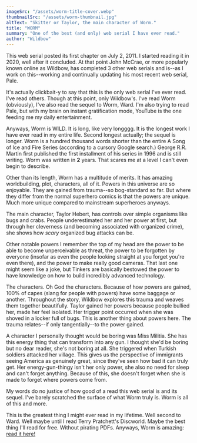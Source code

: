 ```yaml
---
imageSrc: "/assets/worm-title-cover.webp"
thumbnailSrc: "/assets/worm-thumbnail.jpg"
altText: "Skitter or Taylor, the main character of Worm."
title: "WORM"
summary: "One of the best (and only) web serial I have ever read."
author: "Wildbow"
---
```


This web serial posted its first chapter on July 2, 2011. I started reading it in 2020, well after it concluded. At that point John McCrae, or more popularly known online as Wildbow, has completed 3 other web serials and is--as I work on this--working and continually updating his most recent web serial, Pale.

It's actually clickbait-y to say that this is the only web serial I've ever read. I've read others. Though at this point, only Wildbow's. I've read Worm (obviously), I've also read the sequel to Worm, Ward. I'm also trying to read Pale, but with my brain on instant gratification mode, YouTube is the one feeding me my daily entertainment.

Anyways, Worm is WILD. It is long, like very longggg. It is the longest work I have ever read in my entire life. Second longest actually; the sequel is longer. Worm is a hundred thousand words shorter than the entire A Song of Ice and Fire Series (according to a cursory Google search.) George R.R. Martin first published the first installment of his series in 1996 and is still writing. Worm was written in **2** years. That scares me at a level I can't even begin to describe.

Other than its length, Worm has a multitude of merits. It has amazing worldbuilding, plot, characters, all of it. Powers in this universe are so enjoyable. They are gained from trauma--so bog-standard so far. But where they differ from the normal superhero comics is that the powers are unique. Much more unique compared to mainstream superheroes anyways.

The main character, Taylor Hebert, has controls over simple organisms like bugs and crabs. People underestimated her and her power at first, but through her cleverness (and becoming associated with organized crime), she shows how *scary* organized bug attacks can be. 

Other notable powers I remember the top of my head are the power to be able to become unperceivable as threat, the power to be forgotten by everyone (insofar as even the people looking straight at you forget you're even there), and the power to make really good cameras. That last one might seem like a joke, but Tinkers are basically bestowed the power to have knowledge on how to build incredibly advanced technology.

The characters. Oh God the characters. Because of how powers are gained, 100% of capes (slang for people with powers) have some baggage or another. Throughout the story, Wildbow explores this trauma and weaves them together beautifully. Taylor gained her powers because people bullied her, made her feel isolated. Her trigger point occurred when she was shoved in a locker full of bugs. This is another thing about powers here. The trauma relates--if only tangentially--to the power gained.

A character I personally thought would be boring was Miss Militia. She has this energy thing that can transform into any gun. I thought she'd be boring but no dear reader, she's not boring at all. She triggered when Turkish soldiers attacked her village. This gives us the perspective of immigrants seeing America as genuinely great, since they've seen how bad it can truly get. Her energy-gun-thingy isn't her only power, she also no need for sleep and can't forget anything. Because of this, she doesn't forget when she is made to forget where powers come from.

My words do no justice of how good of a read this web serial is and its sequel. I've barely scratched the surface of what Worm truly is. Worm is all of this and more.

This is the greatest thing I might ever read in my lifetime. Well second to Ward. Well maybe until I read Terry Pratchett's Discworld. Maybe the best thing I'll read for free. Without pirating PDFs. Anyways, Worm is amazing: [read it here!](https://parahumans.wordpress.com/2011/06/11/1-1/)